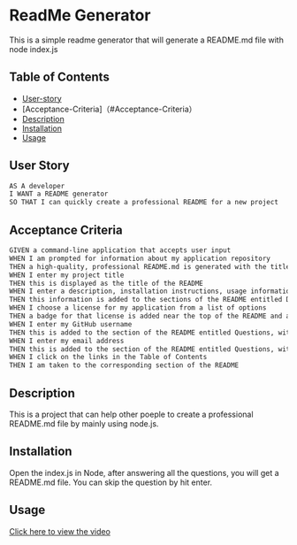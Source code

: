 # ReadMe Generator

This is a simple readme generator that will generate a README.md file with node index.js

## Table of Contents

- [User-story](#user-story)
- [Acceptance-Criteria]（#Acceptance-Criteria）
- [Description](#description)
- [Installation](#installation)
- [Usage](#usage)

## User Story

```md
AS A developer
I WANT a README generator
SO THAT I can quickly create a professional README for a new project
```

## Acceptance Criteria

```md
GIVEN a command-line application that accepts user input
WHEN I am prompted for information about my application repository
THEN a high-quality, professional README.md is generated with the title of my project and sections entitled Description, Table of Contents, Installation, Usage, License, Contributing, Tests, and Questions
WHEN I enter my project title
THEN this is displayed as the title of the README
WHEN I enter a description, installation instructions, usage information, contribution guidelines, and test instructions
THEN this information is added to the sections of the README entitled Description, Installation, Usage, Contributing, and Tests
WHEN I choose a license for my application from a list of options
THEN a badge for that license is added near the top of the README and a notice is added to the section of the README entitled License that explains which license the application is covered under
WHEN I enter my GitHub username
THEN this is added to the section of the README entitled Questions, with a link to my GitHub profile
WHEN I enter my email address
THEN this is added to the section of the README entitled Questions, with instructions on how to reach me with additional questions
WHEN I click on the links in the Table of Contents
THEN I am taken to the corresponding section of the README
```

## Description

This is a project that can help other poeple to create a professional README.md file by mainly using node.js.

## Installation

Open the index.js in Node, after answering all the questions, you will get a README.md file. You can skip the question by hit enter.

## Usage

[Click here to view the video](./README.md-video.mp4)
